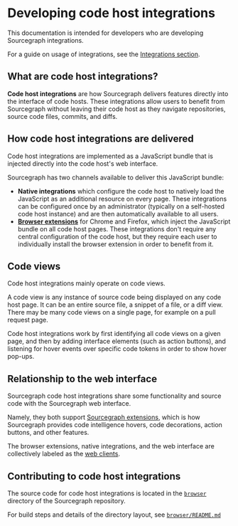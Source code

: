 # Developing code host integrations

This documentation is intended for developers who are developing Sourcegraph integrations.

For a guide on usage of integrations, see the [Integrations section](../integration/index.md).

## What are code host integrations?

**Code host integrations** are how Sourcegraph delivers features directly into the interface of code hosts. These integrations allow users to benefit from Sourcegraph without leaving their code host as they navigate repositories, source code files, commits, and diffs.

## How code host integrations are delivered

Code host integrations are implemented as a JavaScript bundle that is injected directly into the code host's web interface.

Sourcegraph has two channels available to deliver this JavaScript bundle:

- **Native integrations** which configure the code host to natively load the JavaScript as an additional resource on every page. These integrations can be configured once by an administrator (typically on a self-hosted code host instance) and are then automatically available to all users.
- [**Browser extensions**](../integration/browser_extension.md) for Chrome and Firefox, which inject the JavaScript bundle on all code host pages. These integrations don't require any central configuration of the code host, but they require each user to individually install the browser extension in order to benefit from it.

## Code views

Code host integrations mainly operate on code views.

A code view is any instance of source code being displayed on any code host page. It can be an entire source file, a snippet of a file, or a diff view. There may be many code views on a single page, for example on a pull request page.

Code host integrations work by first identifying all code views on a given page, and then by adding interface elements (such as action buttons), and listening for hover events over specific code tokens in order to show hover pop-ups.


## Relationship to the web interface

Sourcegraph code host integrations share some functionality and source code with the Sourcegraph web interface.

Namely, they both support [Sourcegraph extensions](../extensions/index.md), which is how Sourcegraph provides code intelligence hovers, code decorations, action buttons, and other features. 


The browser extensions, native integrations, and the web interface are collectively labeled as the [web clients](./web/index.md).

## Contributing to code host integrations

The source code for code host integrations is located in the [`browser`](https://github.com/sourcegraph/sourcegraph/tree/master/browser) directory of the Sourcegraph repository.

For build steps and details of the directory layout, see [`browser/README.md`](https://github.com/sourcegraph/sourcegraph/tree/master/browser/README.md)

